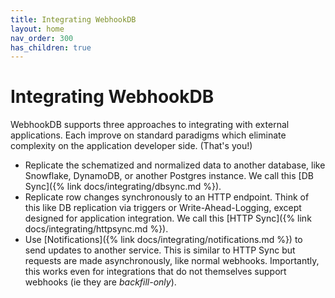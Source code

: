 ```yaml
---
title: Integrating WebhookDB
layout: home
nav_order: 300
has_children: true
---
```


# Integrating WebhookDB

WebhookDB supports three approaches to integrating with external applications.
Each improve on standard paradigms which eliminate complexity on the application developer side. (That's you!)

- Replicate the schematized and normalized data to another database, like Snowflake, DynamoDB, or another Postgres instance.
  We call this [DB Sync]({% link docs/integrating/dbsync.md %}).
- Replicate row changes synchronously to an HTTP endpoint. Think of this like DB replication via triggers
  or Write-Ahead-Logging, except designed for application integration. We call this [HTTP Sync]({% link docs/integrating/httpsync.md %}).
- Use [Notifications]({% link docs/integrating/notifications.md %}) to send updates to another service.
  This is similar to HTTP Sync but requests are made asynchronously, like normal webhooks.
  Importantly, this works even for integrations that do not themselves support webhooks
  (ie they are *backfill-only*).
